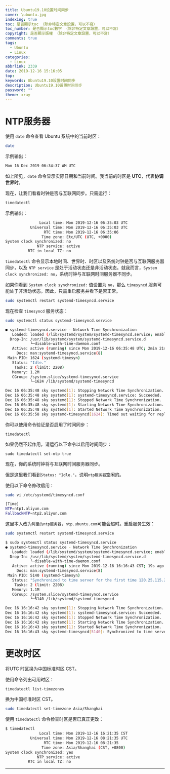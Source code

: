 ```yaml
---
title: Ubuntu19.10设置时间同步
cover: \ubuntu.jpg
indexing: true
toc: 是否顯示toc （除非特定文章設置，可以不寫）
toc_number: 是否顯示toc數字 （除非特定文章設置，可以不寫）
copyright: 是否顯示版權 （除非特定文章設置，可以不寫）
comments: true
tags:
  - Ubuntu
  - Linux
categories:
  - Linux
abbrlink: 2339
date: 2019-12-16 15:16:05
top:
keywords: Ubuntu19.10设置时间同步
description: Ubuntu19.10设置时间同步
password: ""
theme: xray
---
```


# NTP服务器

使用 `date` 命令查看 Ubuntu 系统中的当前时区：

```bash
date
```

示例输出：

```bash
Mon 16 Dec 2019 06:34:37 AM UTC
```

如上所见，`date` 命令显示实际日期和当前时间。我当前的时区是 **UTC**，代表**协调世界时**。

现在，让我们看看时钟是否与互联网同步。只需运行：

```bash
timedatectl
```

示例输出：

```bash
               Local time: Mon 2019-12-16 06:35:03 UTC
           Universal time: Mon 2019-12-16 06:35:03 UTC
                 RTC time: Mon 2019-12-16 06:35:06
                Time zone: Etc/UTC (UTC, +0000)
System clock synchronized: no
              NTP service: active
          RTC in local TZ: no
```

`timedatectl` 命令显示本地时间、世界时、时区以及系统时钟是否与互联网服务器同步，以及 `NTP service` 是处于活动状态还是非活动状态。就我而言，`System clock synchronized: no`，系统时钟与互联网时间服务器不同步。

如果你看到 `System clock synchronized:` 值设置为 `no`，那么 `timesyncd` 服务可能处于非活动状态。因此，只需重启服务并看下是否正常。

```bash
sudo systemctl restart systemd-timesyncd.service
```

现在检查 `timesyncd` 服务状态：

```bash
sudo systemctl status systemd-timesyncd.service
```

```bash
● systemd-timesyncd.service - Network Time Synchronization
   Loaded: loaded (/lib/systemd/system/systemd-timesyncd.service; enabled; vendor preset: enabled)
  Drop-In: /usr/lib/systemd/system/systemd-timesyncd.service.d
           └─disable-with-time-daemon.conf
   Active: active (running) since Mon 2019-12-16 06:35:48 UTC; 2min 21s ago
     Docs: man:systemd-timesyncd.service(8)
 Main PID: 1624 (systemd-timesyn)
   Status: "Idle."
    Tasks: 2 (limit: 2208)
   Memory: 1.2M
   CGroup: /system.slice/systemd-timesyncd.service
           └─1624 /lib/systemd/systemd-timesyncd

Dec 16 06:35:48 sky systemd[1]: Stopping Network Time Synchronization...
Dec 16 06:35:48 sky systemd[1]: systemd-timesyncd.service: Succeeded.
Dec 16 06:35:48 sky systemd[1]: Stopped Network Time Synchronization.
Dec 16 06:35:48 sky systemd[1]: Starting Network Time Synchronization...
Dec 16 06:35:48 sky systemd[1]: Started Network Time Synchronization.
Dec 16 06:35:58 sky systemd-timesyncd[1624]: Timed out waiting for reply from 91.189.89.199:123 (ntp.ubuntu.com).
```

你可以使用命令验证是否启用了时间同步：

```text
timedatectl
```

如果仍然不起作用，请运行以下命令以启用时间同步：

```text
sudo timedatectl set-ntp true
```

现在，你的系统时钟将与互联网时间服务器同步。

但是这里我们看到`Status: "Idle."`，说明`ntp服务器`空闲的。

使用以下命令修改启用：

```bash
sudo vi /etc/systemd/timesyncd.conf
```

```bash
[Time]
NTP=ntp1.aliyun.com
FallbackNTP=ntp2.aliyun.com
```

这里本人改为`阿里的ntp服务器`，`ntp.ubuntu.com`可能会超时。重启服务生效：

```bash
sudo systemctl restart systemd-timesyncd.service
```

```bash
$ sudo systemctl status systemd-timesyncd.service
● systemd-timesyncd.service - Network Time Synchronization
   Loaded: loaded (/lib/systemd/system/systemd-timesyncd.service; enabled; vendor preset: enabled)
  Drop-In: /usr/lib/systemd/system/systemd-timesyncd.service.d
           └─disable-with-time-daemon.conf
   Active: active (running) since Mon 2019-12-16 16:16:43 CST; 19s ago
     Docs: man:systemd-timesyncd.service(8)
 Main PID: 5140 (systemd-timesyn)
   Status: "Synchronized to time server for the first time 120.25.115.20:123 (ntp1.aliyun.com)."
    Tasks: 2 (limit: 2208)
   Memory: 1.1M
   CGroup: /system.slice/systemd-timesyncd.service
           └─5140 /lib/systemd/systemd-timesyncd

Dec 16 16:16:42 sky systemd[1]: Stopping Network Time Synchronization...
Dec 16 16:16:42 sky systemd[1]: systemd-timesyncd.service: Succeeded.
Dec 16 16:16:42 sky systemd[1]: Stopped Network Time Synchronization.
Dec 16 16:16:42 sky systemd[1]: Starting Network Time Synchronization...
Dec 16 16:16:43 sky systemd[1]: Started Network Time Synchronization.
Dec 16 16:16:43 sky systemd-timesyncd[5140]: Synchronized to time server for the first time 120.25.115.20:123 (ntp1.aliyun.com).
```

# 更改时区

将UTC 时区换为中国标准时区 CST。

使用命令列出可用时区：

```bash
timedatectl list-timezones
```

换为中国标准时区 CST。

```bash
sudo timedatectl set-timezone Asia/Shanghai
```

使用 `timedatectl` 命令检查时区是否已真正更改：

```bash
$ timedatectl
               Local time: Mon 2019-12-16 16:21:35 CST
           Universal time: Mon 2019-12-16 08:21:35 UTC
                 RTC time: Mon 2019-12-16 08:21:35
                Time zone: Asia/Shanghai (CST, +0800)
System clock synchronized: yes
              NTP service: active
          RTC in local TZ: no
```

------
